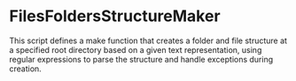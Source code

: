 # FilesFoldersStructureMaker
This script defines a make function that creates a folder and file structure at a specified root directory based on a given text representation, using regular expressions to parse the structure and handle exceptions during creation.
